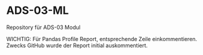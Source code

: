 # ADS-03-ML
Repository für ADS-03 Modul

WICHTIG: Für Pandas Profile Report, entsprechende Zeile einkommentieren. Zwecks GitHub wurde der Report initial auskommentiert.
